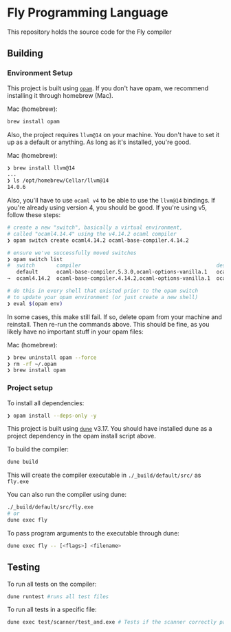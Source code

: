 # Fly Programming Language

This repository holds the source code for the Fly compiler

## Building

### Environment Setup

This project is built using [`opam`](https://opam.ocaml.org/).
If you don't have opam, we recommend installing it through homebrew (Mac).

Mac (homebrew):

```bash
brew install opam
```

Also, the project requires `llvm@14` on your machine.
You don't have to set it up as a default or anything.
As long as it's installed, you're good.

Mac (homebrew):

```bash
❯ brew install llvm@14
...
❯ ls /opt/homebrew/Cellar/llvm@14
14.0.6
```

Also, you'll have to use `ocaml v4` to be able to use the `llvm@14` bindings.
If you're already using version 4, you should be good. If you're using v5, follow these steps:

```bash
# create a new "switch", basically a virtual environment,
# called "ocaml4.14.4" using the v4.14.2 ocaml compiler
❯ opam switch create ocaml4.14.2 ocaml-base-compiler.4.14.2

# ensure we've successfully moved switches
❯ opam switch list
#  switch       compiler                                            description
   default      ocaml-base-compiler.5.3.0,ocaml-options-vanilla.1   ocaml >= 4.05.0
→  ocaml4.14.2  ocaml-base-compiler.4.14.2,ocaml-options-vanilla.1  ocaml-base-compiler = 4.14.2

# do this in every shell that existed prior to the opam switch
# to update your opam environment (or just create a new shell)
❯ eval $(opam env)
```

In some cases, this make still fail.
If so, delete opam from your machine and reinstall. Then re-run the commands above.
This should be fine, as you likely have no important stuff in your opam files:

Mac (homebrew):

```bash
❯ brew uninstall opam --force
❯ rm -rf ~/.opam
❯ brew install opam
```

### Project setup

To install all dependencies:

```bash
❯ opam install --deps-only -y
```

This project is built using [`dune`](https://dune.readthedocs.io/en/stable/index.html) v3.17.
You should have installed dune as a project dependency in the opam install script above.

To build the compiler:

```bash
dune build
```

This will create the compiler executable in `./_build/default/src/` as `fly.exe`

You can also run the compiler using dune:

```bash
./_build/default/src/fly.exe
# or
dune exec fly
```

To pass program arguments to the executable through dune:

```bash
dune exec fly -- [<flags>] <filename>
```

## Testing

To run all tests on the compiler:

```bash
dune runtest #runs all test files
```

To run all tests in a specific file:

```bash
dune exec test/scanner/test_and.exe # Tests if the scanner correctly parses the AND operator
```
